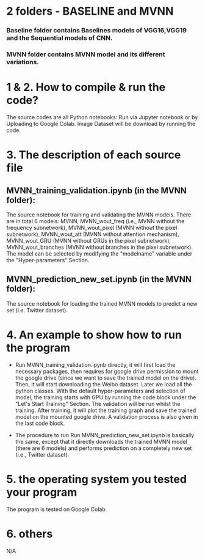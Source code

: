 # 2 folders - BASELINE and MVNN

### Baseline folder contains Baselines models of VGG16,VGG19 and the Sequential models of CNN.

### MVNN folder contains MVNN model and its different variations.

# 1 & 2. How to compile & run the code?
The source codes are all Python notebooks: Run via Jupyter notebook or by Uploading to Google Colab.
Image Dataset will be download by running the code.


# 3. The description of each source file
## MVNN_training_validation.ipynb (in the MVNN folder): 
The source notebook for training and validating the MVNN models. There are in total 6 models: MVNN, MVNN_wout_freq (i.e., MVNN without the frequency subnetwork), MVNN_wout_pixel (MVNN without the pixel subnetwork), MVNN_wout_att (MVNN without attention mechanism), MVNN_wout_GRU (MVNN without GRUs in the pixel subnetwork), MVNN_wout_branches (MVNN without branches in the pixel subnetwork). The model can be selected by modifying the "modelname" variable under the "Hyper-parameters" Section.

## MVNN_prediction_new_set.ipynb (in the MVNN folder): 
The source notebook for loading the trained MVNN models to predict a new set (i.e. Twitter dataset).


# 4. An example to show how to run the program
- Run MVNN_training_validation.ipynb directly, it will first load the necessary packages, then requires for google drive permission to mount the google drive (since we want to save the trained model on the drive). Then, it will start downloading the Weibo dataset. Later we load all the python classes. With the default hyper-parameters and selection of model, the training starts with GPU by running the code block under the "Let's Start Training" Section. The validation will be run whilst the training. After training, it will plot the training graph and save the trained model on the mounted google drive. A validation process is also given in the last code block.

- The procedure to run Run MVNN_prediction_new_set.ipynb is basically the same, except that it directly downloads the trained MVNN model (there are 6 models) and performs prediction on a completely new set (i.e., Twitter dataset).

# 5. the operating system you tested your program
The program is tested on Google Colab

# 6. others
N/A

